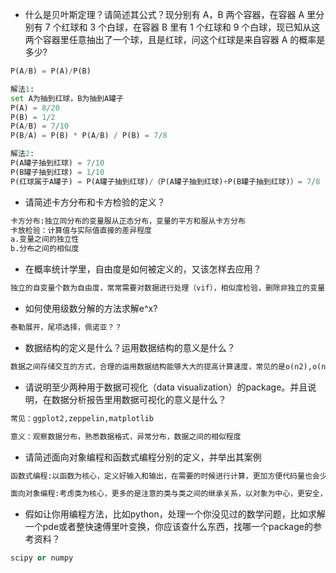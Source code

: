 - 什么是贝叶斯定理？请简述其公式？现分别有 A，B 两个容器，在容器 A 里分别有 7 个红球和 3 个白球，在容器 B 里有 1 个红球和 9 个白球，现已知从这两个容器里任意抽出了一个球，且是红球，问这个红球是来自容器 A 的概率是多少?

```python
P(A/B) = P(A)/P(B)

解法1:
set A为抽到红球，B为抽到A罐子
P(A) = 8/20
P(B) = 1/2
P(A/B) = 7/10
P(B/A) = P(B) * P(A/B) / P(B) = 7/8

解法2:
P(A罐子抽到红球) = 7/10
P(B罐子抽到红球) = 1/10
P(红球属于A罐子) = P(A罐子抽到红球)/（P(A罐子抽到红球)+P(B罐子抽到红球)）= 7/8
```

- 请简述卡方分布和卡方检验的定义？

```python
卡方分布:独立同分布的变量服从正态分布，变量的平方和服从卡方分布
卡放检验：计算值与实际值直接的差异程度
a.变量之间的独立性
b.分布之间的相似度
```

- 在概率统计学里，自由度是如何被定义的，又该怎样去应用？
```python
独立的自变量个数为自由度，常常需要对数据进行处理（vif），相似度检验，删除非独立的变量，降低过拟合的程；也会通过交叉的方式构造新的变量，增加自由度，提高拟合能力(FFM,FM)。
```

- 如何使用级数分解的方法求解e^x?
```python
泰勒展开，尾项选择，佩诺亚？？
```

- 数据结构的定义是什么？运用数据结构的意义是什么？
```python
数据之间存储交互的方式，合理的运用数据结构能够大大的提高计算速度，常见的是o(n2),o(nlogn),o(n)
```

- 请说明至少两种用于数据可视化（data visualization）的package。并且说明，在数据分析报告里用数据可视化的意义是什么？
```python
常见：ggplot2,zeppelin,matplotlib

意义：观察数据分布，熟悉数据格式，异常分布，数据之间的相似程度
```

- 请简述面向对象编程和函数式编程分别的定义，并举出其案例
```python
函数式编程:以函数为核心，定义好输入和输出，在需要的时候进行计算，更加方便代码量也会少很多，但是每次计算更加占资源，拖慢集群的速度

面向对象编程:考虑类为核心，更多的是注意的类与类之间的继承关系，以对象为中心，更安全，不知道类内部的实现逻辑，但是维护麻烦
```

- 假如让你用编程方法，比如python，处理一个你没见过的数学问题，比如求解一个pde或者整快速傅里叶变换，你应该查什么东西，找哪一个package的参考资料？
```python
scipy or numpy
```
